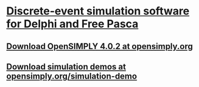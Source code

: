 # [Discrete-event simulation software for Delphi and Free Pasca](https://github.com/opensimply/OpenSIMPLY/) 

## [Download OpenSIMPLY 4.0.2 at  opensimply.org](https://opensimply.org/) 

## [Download simulation demos at  opensimply.org/simulation-demo](https://opensimply.org/simulation-demo.php) 

